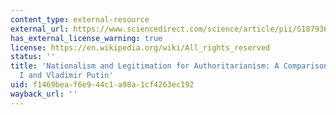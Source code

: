 ```yaml
---
content_type: external-resource
external_url: https://www.sciencedirect.com/science/article/pii/S1879366513000365
has_external_license_warning: true
license: https://en.wikipedia.org/wiki/All_rights_reserved
status: ''
title: 'Nationalism and Legitimation for Authoritarianism: A Comparison of Nicholas
  I and Vladimir Putin'
uid: f1469bea-f6e9-44c1-a98a-1cf4263ec192
wayback_url: ''
---
```

